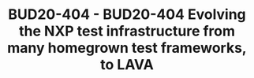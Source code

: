 ---
categories:
- bud20
description: NXP is organized in multiple Business Lines developing Linux/Android
  ARM based products (IMX, Layerscape, S32). Historically, each BL and even each team
  within BLs has developed its own test automation tool. This implied high cost and
  low reusability within NXP, but also difficulties to share tests with customers.<br
  /> This talk will address the internal challenges NXP has faced to initiate convergence
  around LAVA, and will also present the solutions that were implemented.<br /> The
  presentation will also cover how NXP IMX uuu (Universal Update Utility - the IMX
  flashing tool) support is currently being added to LAVA. Supporting uuu will enable
  provisioning an IMX device from scratch, rather than relying on an already flashed
  bootloader.<br />
image:
  featured: 'true'
  path: https://static.linaro.org/connect/bud20/images/BUD20-404.png
session_id: BUD20-404
session_speakers:
- speaker_bio: DevOps engineer, on IMX platforms running Linux/Android. Focusing on
    SW development process improvements, continuous integration, static analysis,
    test automation, ... with a specific focus on LAVA
  speaker_company: NXP
  speaker_image: http://avatars.sched.co/0/02/10468678/avatar.jpg.320x320px.jpg?baa
  speaker_name: Philippe Mazet
  speaker_position: NXP IMX Software engineer - DevOps
  speaker_role: attendee, speaker
session_track: Automation & CI
tag: session
tags: Automation & CI
title: BUD20-404 - BUD20-404 Evolving the NXP test infrastructure from many homegrown
  test frameworks, to LAVA
---